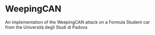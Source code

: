 # WeepingCAN
An implementation of the WeepingCAN attack on a Formula Student car from the Università degli Studi di Padova
